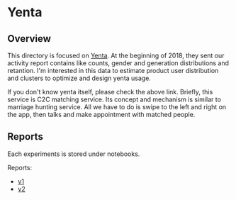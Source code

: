 # Yenta

## Overview 
This directory is focused on [Yenta](https://yenta.talentbase.io/yenta).
At the beginning of 2018, they sent our activity report contains like counts, gender and generation distributions and retantion. I'm interested in this data to estimate product user distribution and clusters to optimize and design yenta usage. 

If you don't know yenta itself, please check the above link. Briefly, this service is C2C matching service. Its concept and mechanism is similar to marriage hunting service. All we have to do is swipe to the left and right on the app, then talks and make appointment with matched people. 

## Reports 
Each experiments is stored under notebooks.

Reports: 
- [v1](https://note.mu/hayata_yamamoto/n/n93095d04c5a5)
- [v2](https://note.mu/hayata_yamamoto/n/na881c63a603a)

